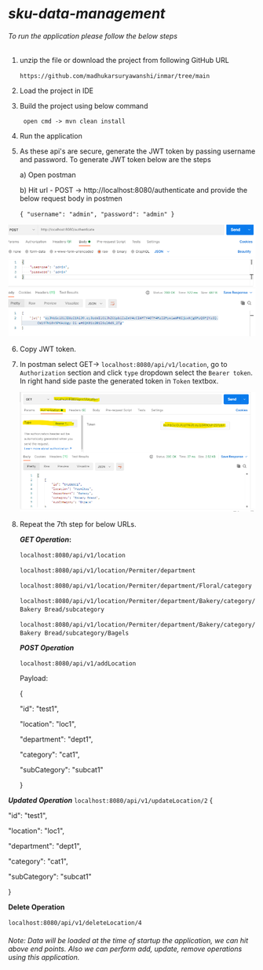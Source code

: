 # **_sku-data-management_**

###### To run the application please follow the below steps

1. unzip the file or download the project from following GitHub URL

   `https://github.com/madhukarsuryawanshi/inmar/tree/main`
   

2. Load the project in IDE
3. Build the project using below command
   
        open cmd -> mvn clean install
4. Run the application
5. As these api's are secure, generate the JWT token by passing username and password. To generate JWT token below are the steps
    
    a) Open postman
   
    b) Hit url - POST -> http://localhost:8080/authenticate and provide the below request body in postmen

   `{
   "username": "admin",
   "password": "admin"
   } `      
   

![img.png](img.png)
   

6. Copy JWT token.
7. In postman select GET-> `localhost:8080/api/v1/location`, go to `Authorization` section and click `type` dropdown select the `Bearer token`. In right hand side paste the generated token in `Token` textbox.
   

   ![img_3.png](img_3.png)
   

8. Repeat the 7th step for below URLs.
   

   **_GET Operation_:**

   `localhost:8080/api/v1/location`
   
   `localhost:8080/api/v1/location/Permiter/department`
   
   `localhost:8080/api/v1/location/Permiter/department/Floral/category`
   
   `localhost:8080/api/v1/location/Permiter/department/Bakery/category/Bakery Bread/subcategory`
   
   `localhost:8080/api/v1/location/Permiter/department/Bakery/category/Bakery Bread/subcategory/Bagels`

   **_POST Operation_**

   `localhost:8080/api/v1/addLocation`

   Payload:


   {

   "id": "test1",

   "location": "loc1",

   "department": "dept1",

   "category": "cat1",

   "subCategory": "subcat1"

   }

**_Updated Operation_**
`localhost:8080/api/v1/updateLocation/2`
{

"id": "test1",

"location": "loc1",

"department": "dept1",

"category": "cat1",

"subCategory": "subcat1"

}

**Delete Operation**

`localhost:8080/api/v1/deleteLocation/4`


###### _Note: Data will be loaded at the time of startup the application, we can hit above end points. Also we can perform add, update, remove operations using this application._



